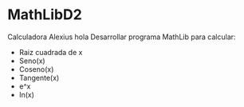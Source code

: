 # MathLibD2
Calculadora Alexius hola
Desarrollar programa MathLib para calcular:
- Raiz cuadrada de x
- Seno(x)
- Coseno(x)
- Tangente(x)
- e^x
- ln(x)
